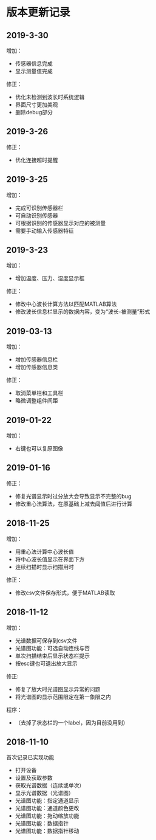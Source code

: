 # 版本更新记录

## 2019-3-30

增加：

- 传感器信息完成
- 显示测量值完成

修正：

- 优化未检测到波长时系统逻辑
- 界面尺寸更加美观
- 删除debug部分

## 2019-3-26

修正：

- 优化连接超时提醒

## 2019-3-25

增加：

- 完成可识别传感器栏
- 可自动识别传感器
- 可根据识别的传感器显示对应的被测量
- 需要手动输入传感器特征

## 2019-3-23

增加：

- 增加温度、压力、湿度显示框

修正：

- 修改中心波长计算方法以匹配MATLAB算法
- 修改波长信息栏显示的数据内容，变为“波长-被测量”形式

## 2019-03-13

增加：

- 增加传感器信息栏
- 增加传感器信息类

修正：

- 取消菜单栏和工具栏
- 略微调整组件间距

## 2019-01-22

增加：

- 右键也可以复原图像
  
## 2019-01-16

修正：

- 修复光谱显示时过分放大会导致显示不完整的bug
- 修改重心法算法，在原基础上减去阈值后进行计算

## 2018-11-25

增加：

- 用重心法计算中心波长值
- 将中心波长值显示在界面下方
- 连续扫描时显示扫描用时

修正：

- 修改csv文件保存形式，便于MATLAB读取

## 2018-11-12

增加：

- 光谱数据可保存到csv文件
- 光谱图功能：可选自动连线与否
- 单次扫描结束后显示状态栏提示
- 按esc键也可退出放大显示

修正:

- 修复了放大时光谱图显示异常的问题
- 将光谱图的显示范围限定在第一象限之内

程序：

- （去掉了状态栏的一个label，因为目前没用到）

## 2018-11-10

首次记录已实现功能  

- 打开设备
- 设置及获取参数
- 获取光谱数据（连续或单次）
- 显示光谱数据（光谱图）
- 光谱图功能：指定通道显示
- 光谱图功能：通道颜色更改
- 光谱图功能：拖动缩放功能
- 光谱图功能：数据指针
- 光谱图功能：数据指针移动